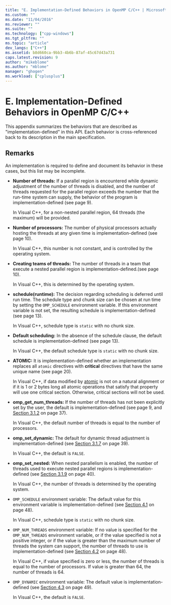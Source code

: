```yaml
---
title: "E. Implementation-Defined Behaviors in OpenMP C/C++ | Microsoft Docs"
ms.custom: ""
ms.date: "11/04/2016"
ms.reviewer: ""
ms.suite: ""
ms.technology: ["cpp-windows"]
ms.tgt_pltfrm: ""
ms.topic: "article"
dev_langs: ["C++"]
ms.assetid: b8d660ca-9bb3-4b6b-87af-45c67d43a731
caps.latest.revision: 9
author: "mikeblome"
ms.author: "mblome"
manager: "ghogen"
ms.workload: ["cplusplus"]
---
```

# E. Implementation-Defined Behaviors in OpenMP C/C++
This appendix summarizes the behaviors that are described as "implementation-defined" in this API.  Each behavior is cross-referenced back to its description in the main specification.  
  
## Remarks  
 An implementation is required to define and document its behavior in these cases, but this list may be incomplete.  
  
-   **Number of threads:** If a parallel region is encountered while dynamic adjustment of the number of threads is disabled, and the number of threads requested for the parallel region exceeds the number that the run-time system can supply, the behavior of the program is implementation-defined (see page 9).  
  
     In Visual C++, for a non-nested parallel region, 64 threads (the maximum) will be provided.  
  
-   **Number of processors:** The number of physical processors actually hosting the threads at any given time is implementation-defined (see page 10).  
  
     In Visual C++, this number is not constant, and is controlled by the operating system.  
  
-   **Creating teams of threads:** The number of threads in a team that execute a nested parallel region is implementation-defined.(see page 10).  
  
     In Visual C++, this is determined by the operating system.  
  
-   **schedule(runtime):** The decision regarding scheduling is deferred until run time. The schedule type and chunk size can be chosen at run time by setting the `OMP_SCHEDULE` environment variable. If this environment variable is not set, the resulting schedule is implementation-defined (see page 13).  
  
     In Visual C++, schedule type is `static` with no chunk size.  
  
-   **Default scheduling:** In the absence of the schedule clause, the default schedule is implementation-defined (see page 13).  
  
     In Visual C++, the default schedule type is `static` with no chunk size.  
  
-   **ATOMIC:** It is implementation-defined whether an implementation replaces all `atomic` directives with **critical** directives that have the same unique name (see page 20).  
  
     In Visual C++, if data modified by [atomic](../../parallel/openmp/reference/atomic.md) is not on a natural alignment or if it is 1 or 2 bytes long all atomic operations that satisfy that property will use one critical section. Otherwise, critical sections will not be used.  
  
-   **omp_get_num_threads:** If the number of threads has not been explicitly set by the user, the default is implementation-defined (see page 9, and [Section 3.1.2](../../parallel/openmp/3-1-2-omp-get-num-threads-function.md) on page 37).  
  
     In Visual C++, the default number of threads is equal to the number of processors.  
  
-   **omp_set_dynamic:** The default for dynamic thread adjustment is implementation-defined (see [Section 3.1.7](../../parallel/openmp/3-1-7-omp-set-dynamic-function.md) on page 39).  
  
     In Visual C++, the default is `FALSE`.  
  
-   **omp_set_nested:** When nested parallelism is enabled, the number of threads used to execute nested parallel regions is implementation-defined (see [Section 3.1.9](../../parallel/openmp/3-1-9-omp-set-nested-function.md) on page 40).  
  
     In Visual C++, the number of threads is determined by the operating system.  
  
-   `OMP_SCHEDULE` environment variable: The default value for this environment variable is implementation-defined (see [Section 4.1](../../parallel/openmp/4-1-omp-schedule.md) on page 48).  
  
     In Visual C++, schedule type is `static` with no chunk size.  
  
-   `OMP_NUM_THREADS` environment variable: If no value is specified for the `OMP_NUM_THREADS` environment variable, or if the value specified is not a positive integer, or if the value is greater than the maximum number of threads the system can support, the number of threads to use is implementation-defined (see [Section 4.2](../../parallel/openmp/4-2-omp-num-threads.md) on page 48).  
  
     In Visual C++, if value specified is zero or less, the number of threads is equal to the number of processors.  If value is greater than 64, the number of threads is 64.  
  
-   `OMP_DYNAMIC` environment variable: The default value is implementation-defined (see [Section 4.3](../../parallel/openmp/4-3-omp-dynamic.md) on page 49).  
  
     In Visual C++, the default is `FALSE`.